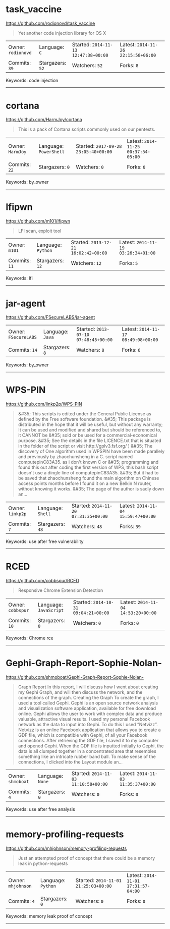 # task_vaccine

https://github.com/rodionovd/task_vaccine
<blockquote>
Yet another code injection library for OS X
</blockquote>

<table><tr>
<tr><td>Owner: <code>rodionovd</code></td>
    <td>Language: <code>C</code></td>
    <td>Started: <code>2014-11-13 12:47:38+00:00</code></td>
    <td>Latest: <code>2014-11-26 22:15:58+06:00</code></td></tr>
<tr><td>Commits: <code>39</code></td>
    <td>Stargazers: <code>52</code></td>
    <td>Watchers: <code>52</code></td>
    <td>Forks: <code>8</code></td></tr>
</table>
Keywords: code injection

---

# cortana

https://github.com/HarmJoy/cortana
<blockquote>
This is a pack of Cortana scripts commonly used on our pentests.
</blockquote>

<table><tr>
<tr><td>Owner: <code>HarmJoy</code></td>
    <td>Language: <code>PowerShell</code></td>
    <td>Started: <code>2017-09-28 23:05:40+00:00</code></td>
    <td>Latest: <code>2014-11-25 00:37:54-05:00</code></td></tr>
<tr><td>Commits: <code>22</code></td>
    <td>Stargazers: <code>0</code></td>
    <td>Watchers: <code>0</code></td>
    <td>Forks: <code>0</code></td></tr>
</table>
Keywords: by_owner

---

# lfipwn

https://github.com/m101/lfipwn
<blockquote>
LFI scan, exploit tool
</blockquote>

<table><tr>
<tr><td>Owner: <code>m101</code></td>
    <td>Language: <code>Python</code></td>
    <td>Started: <code>2013-12-21 16:02:42+00:00</code></td>
    <td>Latest: <code>2014-11-19 03:26:34+01:00</code></td></tr>
<tr><td>Commits: <code>11</code></td>
    <td>Stargazers: <code>12</code></td>
    <td>Watchers: <code>12</code></td>
    <td>Forks: <code>5</code></td></tr>
</table>
Keywords: lfi

---

# jar-agent

https://github.com/FSecureLABS/jar-agent
<blockquote>
<no description>
</blockquote>

<table><tr>
<tr><td>Owner: <code>FSecureLABS</code></td>
    <td>Language: <code>Java</code></td>
    <td>Started: <code>2013-07-10 07:48:45+00:00</code></td>
    <td>Latest: <code>2014-11-17 08:49:08+00:00</code></td></tr>
<tr><td>Commits: <code>14</code></td>
    <td>Stargazers: <code>8</code></td>
    <td>Watchers: <code>8</code></td>
    <td>Forks: <code>6</code></td></tr>
</table>
Keywords: by_owner

---

# WPS-PIN

https://github.com/linkp2p/WPS-PIN
<blockquote>
 &amp;&#35;35; This scripts is edited under the General Public License as defined by the Free software foundation.  &amp;&#35;35; This package is distributed in the hope that it will be useful, but without any warranty; It can be used and modified and shared but should be referenced to, it CANNOT be  &amp;&#35;35; sold or be used for a commercial-economical purpose. &amp;&#35;35; See the details in the file LICENCE.txt that is situated in the folder of the script or visit http://gplv3.fsf.org/ )  &amp;&#35;35; The discovery of One algorithm used in WPSPIN have been made parallely and previously by zhaochunsheng in a C. script named computepinC83A35. as i don't known C or &amp;&#35;35; programming and found this out after coding the first version of WPS, this bash script doesn't use a dingle line of computepinC83A35. &amp;&#35;35; But it had to be saved that zhaochunsheng found the main algorithm on Chinese access points months before I found it on a new Belkin N router, without knowing it works. &amp;&#35;35; The page of the author is sadly down an...
</blockquote>

<table><tr>
<tr><td>Owner: <code>linkp2p</code></td>
    <td>Language: <code>Shell</code></td>
    <td>Started: <code>2014-11-20 07:31:35+00:00</code></td>
    <td>Latest: <code>2014-11-04 15:59:47+00:00</code></td></tr>
<tr><td>Commits: <code>7</code></td>
    <td>Stargazers: <code>48</code></td>
    <td>Watchers: <code>48</code></td>
    <td>Forks: <code>39</code></td></tr>
</table>
Keywords: use after free vulnerability

---

# RCED

https://github.com/cobbspur/RCED
<blockquote>
Responsive Chrome Extension Detection
</blockquote>

<table><tr>
<tr><td>Owner: <code>cobbspur</code></td>
    <td>Language: <code>JavaScript</code></td>
    <td>Started: <code>2014-10-31 09:04:21+00:00</code></td>
    <td>Latest: <code>2014-11-04 14:53:20+00:00</code></td></tr>
<tr><td>Commits: <code>10</code></td>
    <td>Stargazers: <code>0</code></td>
    <td>Watchers: <code>0</code></td>
    <td>Forks: <code>0</code></td></tr>
</table>
Keywords: Chrome rce

---

# Gephi-Graph-Report-Sophie-Nolan-

https://github.com/shmoboat/Gephi-Graph-Report-Sophie-Nolan-
<blockquote>
Graph Report   In this report, I will discuss how I went about creating my Gephi Graph, and will then discuss the network, and the connections of the graph.  Creating the Graph  To create the graph, I used a tool called Gephi. Gephi is an open source network analysis and visualization software application, available for free download online. Gephi allows the user to work with complex data and produce valuable, attractive visual results.   I used my personal Facebook network as the data to input into Gephi. To do this I used “Netvizz”. Netvizz is an online Facebook application that allows you to create a GDF file, which is compatible with Gephi, of all your Facebook connections. After retrieving the GDF file, I saved it to my computer and opened Gephi.   When the GDF file is inputted initially to Gephi, the data is all clumped together in a concentrated area that resembles something like an intricate rubber band ball. To make sense of the connections, I clicked into the Layout module an...
</blockquote>

<table><tr>
<tr><td>Owner: <code>shmoboat</code></td>
    <td>Language: <code>None</code></td>
    <td>Started: <code>2014-11-03 11:10:58+00:00</code></td>
    <td>Latest: <code>2014-11-03 11:35:37+00:00</code></td></tr>
<tr><td>Commits: <code>4</code></td>
    <td>Stargazers: <code>0</code></td>
    <td>Watchers: <code>0</code></td>
    <td>Forks: <code>0</code></td></tr>
</table>
Keywords: use after free analysis

---

# memory-profiling-requests

https://github.com/mhjohnson/memory-profiling-requests
<blockquote>
Just an attempted proof of concept that there could be a memory leak in python-requests
</blockquote>

<table><tr>
<tr><td>Owner: <code>mhjohnson</code></td>
    <td>Language: <code>Python</code></td>
    <td>Started: <code>2014-11-01 21:25:03+00:00</code></td>
    <td>Latest: <code>2014-11-01 17:31:57-04:00</code></td></tr>
<tr><td>Commits: <code>4</code></td>
    <td>Stargazers: <code>0</code></td>
    <td>Watchers: <code>0</code></td>
    <td>Forks: <code>0</code></td></tr>
</table>
Keywords: memory leak proof of concept

---

